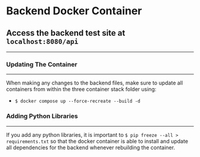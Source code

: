 # Backend Docker Container

## Access the backend test site at `localhost:8080/api`
---
### Updating The Container
---
When making any changes to the backend files, make sure to update all containers from within the three container stack folder using:
-  `$ docker compose up --force-recreate --build -d`

### Adding Python Libraries
---
If you add any python libraries, it is important to `$ pip freeze --all > requirements.txt` so that the docker container is able to install and update all dependencies for the backend whenever rebuilding the container.